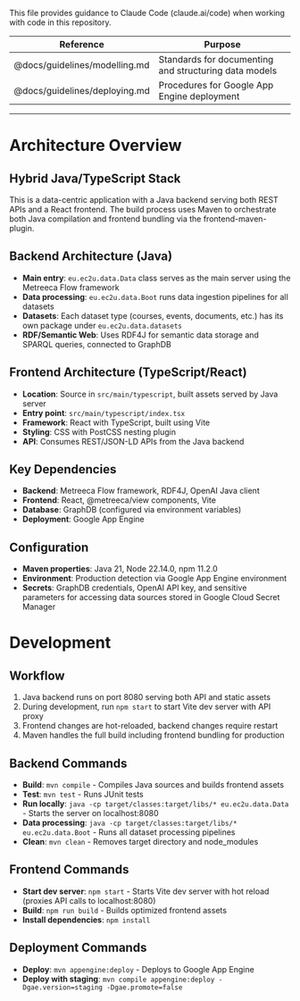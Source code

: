This file provides guidance to Claude Code (claude.ai/code) when working with code in this repository.

| Reference                             | Purpose                                                                |
|---------------------------------------|------------------------------------------------------------------------|
| @docs/guidelines/modelling.md         | Standards for documenting and structuring data models                  |
| @docs/guidelines/deploying.md         | Procedures for Google App Engine deployment                            |

---

# Architecture Overview

## Hybrid Java/TypeScript Stack

This is a data-centric application with a Java backend serving both REST APIs and a React frontend. The build process
uses Maven to orchestrate both Java compilation and frontend bundling via the frontend-maven-plugin.

## Backend Architecture (Java)

- **Main entry**: `eu.ec2u.data.Data` class serves as the main server using the Metreeca Flow framework
- **Data processing**: `eu.ec2u.data.Boot` runs data ingestion pipelines for all datasets
- **Datasets**: Each dataset type (courses, events, documents, etc.) has its own package under `eu.ec2u.data.datasets`
- **RDF/Semantic Web**: Uses RDF4J for semantic data storage and SPARQL queries, connected to GraphDB

## Frontend Architecture (TypeScript/React)

- **Location**: Source in `src/main/typescript`, built assets served by Java server
- **Entry point**: `src/main/typescript/index.tsx`
- **Framework**: React with TypeScript, built using Vite
- **Styling**: CSS with PostCSS nesting plugin
- **API**: Consumes REST/JSON-LD APIs from the Java backend

## Key Dependencies

- **Backend**: Metreeca Flow framework, RDF4J, OpenAI Java client
- **Frontend**: React, @metreeca/view components, Vite
- **Database**: GraphDB (configured via environment variables)
- **Deployment**: Google App Engine

## Configuration

- **Maven properties**: Java 21, Node 22.14.0, npm 11.2.0
- **Environment**: Production detection via Google App Engine environment
- **Secrets**: GraphDB credentials, OpenAI API key, and sensitive parameters for accessing data sources stored in
  Google Cloud Secret Manager

# Development

## Workflow

1. Java backend runs on port 8080 serving both API and static assets
2. During development, run `npm start` to start Vite dev server with API proxy
3. Frontend changes are hot-reloaded, backend changes require restart
4. Maven handles the full build including frontend bundling for production

## Backend Commands

- **Build**: `mvn compile` - Compiles Java sources and builds frontend assets
- **Test**: `mvn test` - Runs JUnit tests
- **Run locally**: `java -cp target/classes:target/libs/* eu.ec2u.data.Data` - Starts the server on localhost:8080
- **Data processing**: `java -cp target/classes:target/libs/* eu.ec2u.data.Boot` - Runs all dataset processing pipelines
- **Clean**: `mvn clean` - Removes target directory and node_modules

## Frontend Commands

- **Start dev server**: `npm start` - Starts Vite dev server with hot reload (proxies API calls to localhost:8080)
- **Build**: `npm run build` - Builds optimized frontend assets
- **Install dependencies**: `npm install`

## Deployment Commands

- **Deploy**: `mvn appengine:deploy` - Deploys to Google App Engine
- **Deploy with staging**: `mvn compile appengine:deploy -Dgae.version=staging -Dgae.promote=false`
